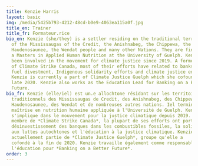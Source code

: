 ```yaml
---
title: Kenzie Harris
layout: basic
img: /media/5425b793-4212-48cd-b0e9-4063ea115a0f.jpg
title_en: Trainer
title_fr: Formateur.rice
bio_en: Kenzie (she/they) is a settler residing on the traditional territories
  of the Mississaugas of the Credit, the Anishnabeg, the Chippewa, the
  Haudenosaunee, the Wendat people and many other Nations. They are finishing up
  a Masters in Applied Human Nutrition at the University of Guelph. Kenzie has
  been involved in the movement for climate justice since 2019. A former member
  of Climate Strike Canada, most of their efforts have related to banks fossil
  fuel divestment, Indigenous solidarity efforts and climate justice education.
  Kenzie is currently a part of Climate Justice Guelph which she cofounded in
  late 2020. Kenzie also works as the Education Lead for Banking on a Better
  Future.
bio_fr: Kenzie (elle/iel) est un.e allochtone résidant sur les territoires
  traditionnels des Mississaugas de Credit, des Anishnabeg, des Chippewa, des
  Haudenosaunee, des Wendat et de nombreuses autres nations. Iel termine une
  maîtrise en nutrition humaine appliquée à l'Université de Guelph. Kenzie
  s'implique dans le mouvement pour la justice climatique depuis 2019. Ancien·e
  membre de *Climate Strike Canada*, la plupart de ses efforts ont porté sur le
  désinvestissement des banques dans les combustibles fossiles, la solidarité
  aux luttes autochtones et l'éducation à la justice climatique. Kenzie fait
  actuellement partie de ​​​​​​​*Climate Justice Guelph*, groupe qu'elle a
  cofondé à la fin de 2020. Kenzie travaille également comme responsable de
  l'éducation pour *Banking on a Better Future*.
order: 3
---
```

